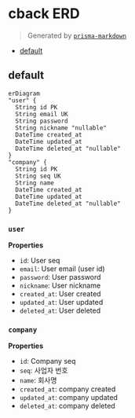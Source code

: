 # cback ERD
> Generated by [`prisma-markdown`](https://github.com/samchon/prisma-markdown)

- [default](#default)

## default
```mermaid
erDiagram
"user" {
  String id PK
  String email UK
  String password
  String nickname "nullable"
  DateTime created_at
  DateTime updated_at
  DateTime deleted_at "nullable"
}
"company" {
  String id PK
  String seq UK
  String name
  DateTime created_at
  DateTime updated_at
  DateTime deleted_at "nullable"
}
```

### `user`

**Properties**
  - `id`: User seq
  - `email`: User email (user id)
  - `password`: User password
  - `nickname`: User nickname
  - `created_at`: User created
  - `updated_at`: User updated
  - `deleted_at`: User deleted

### `company`

**Properties**
  - `id`: Company seq
  - `seq`: 사업자 번호
  - `name`: 회사명
  - `created_at`: company created
  - `updated_at`: company updated
  - `deleted_at`: company deleted